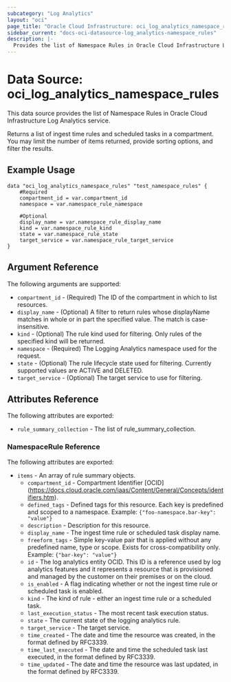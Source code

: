 ```yaml
---
subcategory: "Log Analytics"
layout: "oci"
page_title: "Oracle Cloud Infrastructure: oci_log_analytics_namespace_rules"
sidebar_current: "docs-oci-datasource-log_analytics-namespace_rules"
description: |-
  Provides the list of Namespace Rules in Oracle Cloud Infrastructure Log Analytics service
---
```


# Data Source: oci_log_analytics_namespace_rules
This data source provides the list of Namespace Rules in Oracle Cloud Infrastructure Log Analytics service.

Returns a list of ingest time rules and scheduled tasks in a compartment. You may limit the number of items returned, provide sorting options, and filter the results.


## Example Usage

```hcl
data "oci_log_analytics_namespace_rules" "test_namespace_rules" {
	#Required
	compartment_id = var.compartment_id
	namespace = var.namespace_rule_namespace

	#Optional
	display_name = var.namespace_rule_display_name
	kind = var.namespace_rule_kind
	state = var.namespace_rule_state
	target_service = var.namespace_rule_target_service
}
```

## Argument Reference

The following arguments are supported:

* `compartment_id` - (Required) The ID of the compartment in which to list resources.
* `display_name` - (Optional) A filter to return rules whose displayName matches in whole or in part the specified value. The match is case-insensitive. 
* `kind` - (Optional) The rule kind used for filtering. Only rules of the specified kind will be returned. 
* `namespace` - (Required) The Logging Analytics namespace used for the request. 
* `state` - (Optional) The rule lifecycle state used for filtering. Currently supported values are ACTIVE and DELETED. 
* `target_service` - (Optional) The target service to use for filtering. 


## Attributes Reference

The following attributes are exported:

* `rule_summary_collection` - The list of rule_summary_collection.

### NamespaceRule Reference

The following attributes are exported:

* `items` - An array of rule summary objects.
	* `compartment_id` - Compartment Identifier [OCID] (https://docs.cloud.oracle.com/iaas/Content/General/Concepts/identifiers.htm).
	* `defined_tags` - Defined tags for this resource. Each key is predefined and scoped to a namespace. Example: `{"foo-namespace.bar-key": "value"}` 
	* `description` - Description for this resource. 
	* `display_name` - The ingest time rule or scheduled task display name.
	* `freeform_tags` - Simple key-value pair that is applied without any predefined name, type or scope. Exists for cross-compatibility only. Example: `{"bar-key": "value"}` 
	* `id` - The log analytics entity OCID. This ID is a reference used by log analytics features and it represents a resource that is provisioned and managed by the customer on their premises or on the cloud. 
	* `is_enabled` - A flag indicating whether or not the ingest time rule or scheduled task is enabled.
	* `kind` - The kind of rule - either an ingest time rule or a scheduled task. 
	* `last_execution_status` - The most recent task execution status.
	* `state` - The current state of the logging analytics rule. 
	* `target_service` - The target service.
	* `time_created` - The date and time the resource was created, in the format defined by RFC3339. 
	* `time_last_executed` - The date and time the scheduled task last executed, in the format defined by RFC3339.
	* `time_updated` - The date and time the resource was last updated, in the format defined by RFC3339. 

